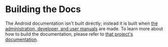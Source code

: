 # Building the Docs

The Android documentation isn't built directly; instead it is built when [the administration, developer, and user manuals](https://github.com/owncloud/docs/) are made.
To learn more about how to build the documentation, please refer to [that project's documentation](https://github.com/owncloud/docs/blob/master/docs/build-the-docs.md).
